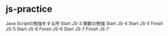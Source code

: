 # js-practice
Java Scriptの勉強をする所
Start JS-3 関数の勉強
Start JS-4
Start JS-5
Finish JS-5
Start JS-6
Finish JS-6
Start JS-7
Finish JS-7
